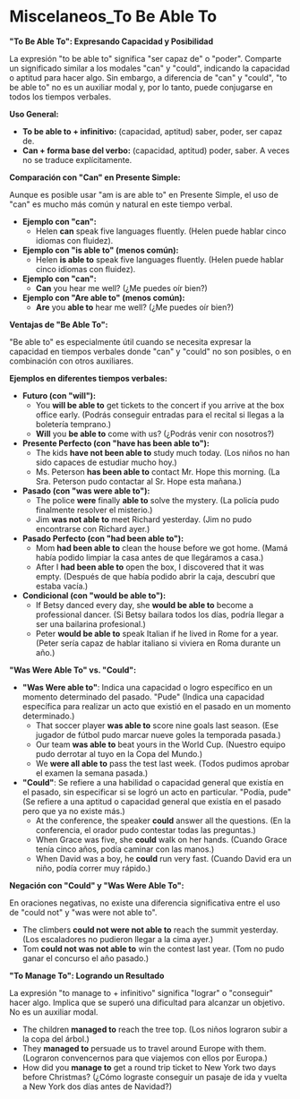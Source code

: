 # Miscelaneos_To Be Able To



**"To Be Able To": Expresando Capacidad y Posibilidad**

La expresión "to be able to" significa "ser capaz de" o "poder". Comparte un significado similar a los modales "can" y "could", indicando la capacidad o aptitud para hacer algo. Sin embargo, a diferencia de "can" y "could", "to be able to" no es un auxiliar modal y, por lo tanto, puede conjugarse en todos los tiempos verbales.

**Uso General:**

*   **To be able to + infinitivo:** (capacidad, aptitud) saber, poder, ser capaz de.
*   **Can + forma base del verbo:** (capacidad, aptitud) poder, saber. A veces no se traduce explícitamente.

**Comparación con "Can" en Presente Simple:**

Aunque es posible usar "am is are able to" en Presente Simple, el uso de "can" es mucho más común y natural en este tiempo verbal.

*   **Ejemplo con "can":**
    *   Helen **can** speak five languages fluently. (Helen puede hablar cinco idiomas con fluidez).
*   **Ejemplo con "is able to" (menos común):**
    *   Helen **is able to** speak five languages fluently. (Helen puede hablar cinco idiomas con fluidez).
*   **Ejemplo con "can":**
    *   **Can** you hear me well? (¿Me puedes oír bien?)
*   **Ejemplo con "Are able to" (menos común):**
    *   **Are** you **able to** hear me well? (¿Me puedes oír bien?)

**Ventajas de "Be Able To":**

"Be able to" es especialmente útil cuando se necesita expresar la capacidad en tiempos verbales donde "can" y "could" no son posibles, o en combinación con otros auxiliares.

**Ejemplos en diferentes tiempos verbales:**

*   **Futuro (con "will"):**
    *   You **will be able to** get tickets to the concert if you arrive at the box office early. (Podrás conseguir entradas para el recital si llegas a la boletería temprano.)
    *   **Will** you **be able to** come with us? (¿Podrás venir con nosotros?)
*   **Presente Perfecto (con "have has been able to"):**
    *   The kids **have not been able to** study much today. (Los niños no han sido capaces de estudiar mucho hoy.)
    *   Ms. Peterson **has been able to** contact Mr. Hope this morning. (La Sra. Peterson pudo contactar al Sr. Hope esta mañana.)
*   **Pasado (con "was were able to"):**
    *   The police **were** finally **able to** solve the mystery. (La policía pudo finalmente resolver el misterio.)
    *   Jim **was not able to** meet Richard yesterday. (Jim no pudo encontrarse con Richard ayer.)
*   **Pasado Perfecto (con "had been able to"):**
    *   Mom **had been able to** clean the house before we got home. (Mamá había podido limpiar la casa antes de que llegáramos a casa.)
    *   After I **had been able to** open the box, I discovered that it was empty. (Después de que había podido abrir la caja, descubrí que estaba vacía.)
*   **Condicional (con "would be able to"):**
    *   If Betsy danced every day, she **would be able to** become a professional dancer. (Si Betsy bailara todos los días, podría llegar a ser una bailarina profesional.)
    *   Peter **would be able to** speak Italian if he lived in Rome for a year. (Peter sería capaz de hablar italiano si viviera en Roma durante un año.)

**"Was Were Able To" vs. "Could":**

*   **"Was Were able to"**:  Indica una capacidad o logro específico en un momento determinado del pasado. "Pude" (Indica una capacidad específica para realizar un acto que existió en el pasado en un momento determinado.)
    *   That soccer player **was able to** score nine goals last season. (Ese jugador de fútbol pudo marcar nueve goles la temporada pasada.)
    *   Our team **was able to** beat yours in the World Cup. (Nuestro equipo pudo derrotar al tuyo en la Copa del Mundo.)
    *   We **were all able to** pass the test last week. (Todos pudimos aprobar el examen la semana pasada.)
*   **"Could"**: Se refiere a una habilidad o capacidad general que existía en el pasado, sin especificar si se logró un acto en particular.  "Podía, pude" (Se refiere a una aptitud o capacidad general que existía en el pasado pero que ya no existe más.)
    *   At the conference, the speaker **could** answer all the questions. (En la conferencia, el orador pudo contestar todas las preguntas.)
    *   When Grace was five, she **could** walk on her hands. (Cuando Grace tenía cinco años, podía caminar con las manos.)
    *   When David was a boy, he **could** run very fast. (Cuando David era un niño, podía correr muy rápido.)

**Negación con "Could" y "Was Were Able To":**

En oraciones negativas, no existe una diferencia significativa entre el uso de "could not" y "was were not able to".

*   The climbers **could not were not able to** reach the summit yesterday. (Los escaladores no pudieron llegar a la cima ayer.)
*   Tom **could not was not able to** win the contest last year. (Tom no pudo ganar el concurso el año pasado.)

**"To Manage To":  Logrando un Resultado**

La expresión "to manage to + infinitivo" significa "lograr" o "conseguir" hacer algo.  Implica que se superó una dificultad para alcanzar un objetivo. No es un auxiliar modal.

*   The children **managed to** reach the tree top. (Los niños lograron subir a la copa del árbol.)
*   They **managed to** persuade us to travel around Europe with them. (Lograron convencernos para que viajemos con ellos por Europa.)
*   How did you **manage to** get a round trip ticket to New York two days before Christmas? (¿Cómo lograste conseguir un pasaje de ida y vuelta a New York dos días antes de Navidad?)
